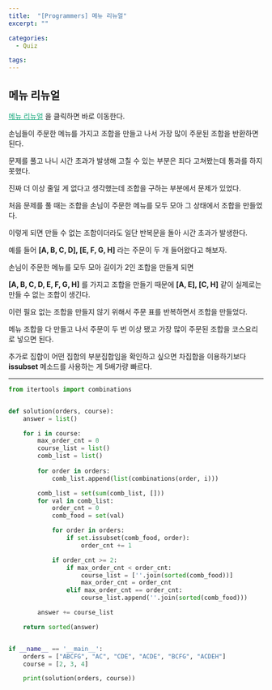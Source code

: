 ```yaml
---
title:  "[Programmers] 메뉴 리뉴얼"
excerpt: ""

categories:
  - Quiz

tags:
---
```


## 메뉴 리뉴얼

<a href="https://programmers.co.kr/learn/courses/30/lessons/72411" style="color:#0FA678">메뉴 리뉴얼</a> 을 클릭하면 바로 이동한다.

손님들이 주문한 메뉴를 가지고 조합을 만들고 나서 가장 많이 주문된 조합을 반환하면 된다.

문제를 풀고 나니 시간 초과가 발생해 고칠 수 있는 부분은 죄다 고쳐봤는데 통과를 하지 못했다.

진짜 더 이상 줄일 게 없다고 생각했는데 조합을 구하는 부분에서 문제가 있었다.

처음 문제를 풀 때는 조합을 손님이 주문한 메뉴를 모두 모아 그 상태에서 조합을 만들었다.

이렇게 되면 만들 수 없는 조합이더라도 일단 반복문을 돌아 시간 초과가 발생한다.

예를 들어 **[A, B, C, D], [E, F, G, H]** 라는 주문이 두 개 들어왔다고 해보자.

손님이 주문한 메뉴를 모두 모아 길이가 2인 조합을 만들게 되면

**[A, B, C, D, E, F, G, H]** 를 가지고 조합을 만들기 때문에  **[A, E], [C, H]** 같이 실제로는 만들 수 없는 조합이 생긴다.

이런 필요 없는 조합을 만들지 않기 위해서 주문 표를 반복하면서 조합을 만들었다.

메뉴 조합을 다 만들고 나서 주문이 두 번 이상 됐고 가장 많이 주문된 조합을 코스요리로 넣으면 된다.

추가로 집합이 어떤 집합의 부분집합임을 확인하고 싶으면 차집합을 이용하기보다 **issubset** 메소드를 사용하는 게 5배가량 빠르다.

---

```python
from itertools import combinations


def solution(orders, course):
	answer = list()

	for i in course:
		max_order_cnt = 0
		course_list = list()
		comb_list = list()
		
		for order in orders:
			comb_list.append(list(combinations(order, i)))

		comb_list = set(sum(comb_list, []))
		for val in comb_list:
			order_cnt = 0
			comb_food = set(val)

			for order in orders:
				if set.issubset(comb_food, order):
					order_cnt += 1

			if order_cnt >= 2:
				if max_order_cnt < order_cnt:
					course_list = [''.join(sorted(comb_food))]
					max_order_cnt = order_cnt
				elif max_order_cnt == order_cnt:
					course_list.append(''.join(sorted(comb_food)))

		answer += course_list

	return sorted(answer)


if __name__ == '__main__':
	orders = ["ABCFG", "AC", "CDE", "ACDE", "BCFG", "ACDEH"]
	course = [2, 3, 4]

	print(solution(orders, course))
```

 

